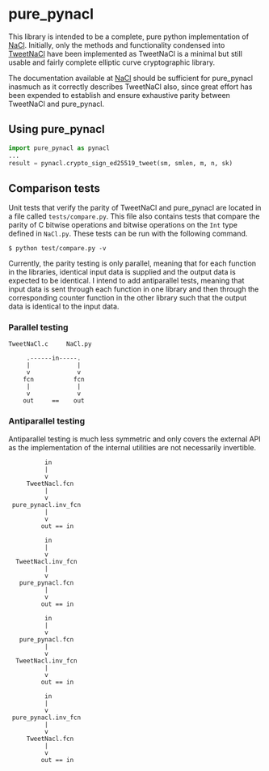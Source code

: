 # pure_pynacl

This library is intended to be a complete, pure python implementation of
[NaCl](http://nacl.cr.yp.to/).  Initially, only the methods and functionality
condensed into [TweetNaCl](http://tweetnacl.cr.yp.to/) have been implemented as
TweetNaCl is a minimal but still usable and fairly complete elliptic curve
cryptographic library.

The documentation available at [NaCl](http://nacl.cr.yp.to/) should be
sufficient for pure_pynacl inasmuch as it correctly describes TweetNaCl also,
since great effort has been expended to establish and ensure exhaustive parity
between TweetNaCl and pure_pynacl.

## Using pure_pynacl

```python
import pure_pynacl as pynacl
...
result = pynacl.crypto_sign_ed25519_tweet(sm, smlen, m, n, sk)
```

## Comparison tests

Unit tests that verify the parity of TweetNaCl and pure_pynacl are located in a
file called `tests/compare.py`.  This file also contains tests that compare the
parity of C bitwise operations and bitwise operations on the `Int` type defined
in `NaCl.py`.  These tests can be run with the following command.
```console
$ python test/compare.py -v
```

Currently, the parity testing is only parallel, meaning that for each function
in the libraries, identical input data is supplied and the output data is
expected to be identical.  I intend to add antiparallel tests, meaning that
input data is sent through each function in one library and then through the
corresponding counter function in the other library such that the output data
is identical to the input data.

### Parallel testing

```
TweetNaCl.c     NaCl.py

     .------in-----.
     |             |
     v             v
    fcn           fcn
     |             |
     v             v
    out     ==    out
```

### Antiparallel testing

Antiparallel testing is much less symmetric and only covers the external API as
the implementation of the internal utilities are not necessarily invertible.
```
          in
          |
          v
     TweetNacl.fcn
          |
          v
 pure_pynacl.inv_fcn
          |
          v
         out == in
```
```
          in
          |
          v
  TweetNacl.inv_fcn
          |
          v
   pure_pynacl.fcn
          |
          v
         out == in
```
```
          in
          |
          v
   pure_pynacl.fcn
          |
          v
  TweetNacl.inv_fcn
          |
          v
         out == in
```
```
          in
          |
          v
 pure_pynacl.inv_fcn
          |
          v
     TweetNacl.fcn
          |
          v
         out == in
```
